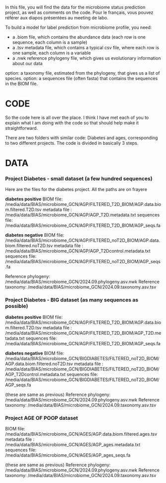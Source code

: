 In this file, you will find the data for the microbiome status prediction project, as well as comments on the code.
Pour le français, vous pouvez référer aux diapos présentées au meeting de labo.

To build a model for label prediction from microbiome profile, you need:
- a .biom file, which contains the abundance data (each row is one sequence, each column is a sample)
- a .tsv metadata file, which contains a typical csv file, where each row is one sample, each column is a variable
- a .nwk reference phylogeny file, which gives us evolutionary information about our data

option: a taxonomy file, estimated from the phylogeny, that gives us a list of species.
option: a sequences file (often fasta) that contains the sequences in the BIOM file.

# CODE
So the code here is all over the place. I think I have met each of you to explain what I am doing with the code so that should help make it straightforward.

There are two folders with similar code: Diabetes and ages, corresponding to two different projects.
The code is divided in basically 3 steps.

# DATA 
### Project Diabetes - small dataset (a few hundred sequences)
Here are the files for the diabetes project. All the paths are on frayere

**diabetes positive**
BIOM file: /media/data/BIAS/microbiome_GCN/AGP/FILTERED_T2D_BIOM/AGP.data.biom.filtered.T2D.tsv
metadata file : /media/data/BIAS/microbiome_GCN/AGP/AGP_T2D.metadata.txt
sequences file: /media/data/BIAS/microbiome_GCN/AGP/FILTERED_T2D_BIOM/AGP_seqs.fa 

**diabetes negative**
BIOM file: /media/data/BIAS/microbiome_GCN/AGP/FILTERED_noT2D_BIOM/AGP.data.biom.filtered.noT2D.tsv
metadata file : /media/data/BIAS/microbiome_GCN/AGP/AGP_T2Dcontrol.metadata.txt
sequences file: /media/data/BIAS/microbiome_GCN/AGP/FILTERED_noT2D_BIOM/AGP_seqs.fa 

Reference phylogeny: /media/data/BIAS/microbiome_GCN/2024.09.phylogeny.asv.nwk 
Reference taxonomy: /media/data/BIAS/microbiome_GCN/2024.09.taxonomy.asv.tsv

### Project Diabetes - BIG dataset (as many sequences as possible)
**diabetes positive**
BIOM file: /media/data/BIAS/microbiome_GCN/AGP/FILTERED_T2D_BIOM/AGP.data.biom.filtered.T2D.tsv
metadata file : /media/data/BIAS/microbiome_GCN/AGP/FILTERED_T2D_BIOM/AGP_T2D.metadata.txt
sequences file: /media/data/BIAS/microbiome_GCN/AGP/FILTERED_T2D_BIOM/AGP_seqs.fa 

**diabetes negative**
BIOM file: /media/data/BIAS/microbiome_GCN/BIGDIABETES/FILTERED_noT2D_BIOM/AGP.data.biom.filtered.noT2D.tsv
metadata file : /media/data/BIAS/microbiome_GCN/BIGDIABETES/FILTERED_noT2D_BIOM/AGP_T2Dcontrol.metadata.txt
sequences file: /media/data/BIAS/microbiome_GCN/BIGDIABETES/FILTERED_noT2D_BIOM/AGP_seqs.fa 

(these are same as previous)
Reference phylogeny: /media/data/BIAS/microbiome_GCN/2024.09.phylogeny.asv.nwk 
Reference taxonomy: /media/data/BIAS/microbiome_GCN/2024.09.taxonomy.asv.tsv

### Project AGE OF POOP dataset
BIOM file: /media/data/BIAS/microbiome_GCN/AGES/AGP.data.biom.filtered.ages.tsv
metadata file : /media/data/BIAS/microbiome_GCN/AGES/AGP_ages.metadata.txt
sequences file: /media/data/BIAS/microbiome_GCN/AGES/AGP_ages_seqs.fa

(these are same as previous)
Reference phylogeny: /media/data/BIAS/microbiome_GCN/2024.09.phylogeny.asv.nwk 
Reference taxonomy: /media/data/BIAS/microbiome_GCN/2024.09.taxonomy.asv.tsv
